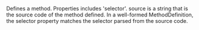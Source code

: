 Defines a method.
Properties includes 'selector'.
source is a string that is the source code of the method defined. 
In a well-formed MethodDefinition, the selector property matches
the selector parsed from the source code.
